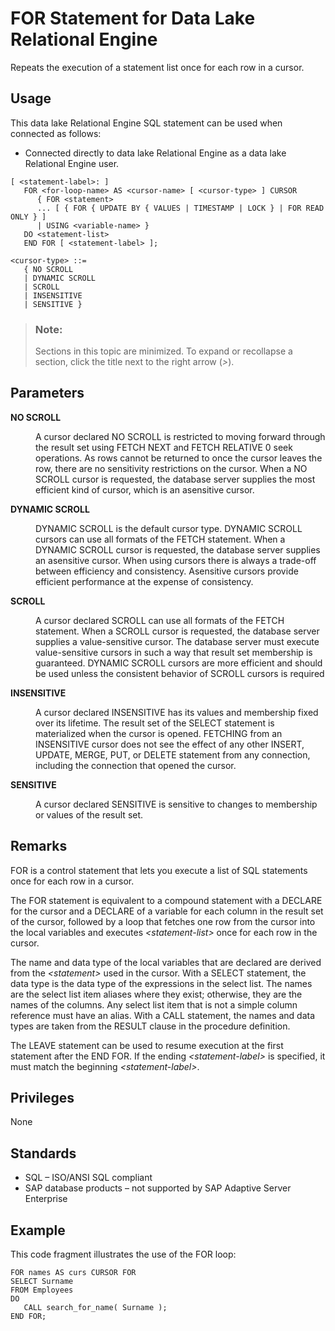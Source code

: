 <!-- loioa61e906784f210158fadf7350f8470f5 -->

# FOR Statement for Data Lake Relational Engine

Repeats the execution of a statement list once for each row in a cursor.



<a name="loioa61e906784f210158fadf7350f8470f5__section_ovp_dvr_znb"/>

## Usage

This data lake Relational Engine SQL statement can be used when connected as follows:

-   Connected directly to data lake Relational Engine as a data lake Relational Engine user.



```
[ <statement-label>: ]
   FOR <for-loop-name> AS <cursor-name> [ <cursor-type> ] CURSOR
      { FOR <statement>
      ... [ { FOR { UPDATE BY { VALUES | TIMESTAMP | LOCK } | FOR READ ONLY } ]
      | USING <variable-name> }
   DO <statement-list>
   END FOR [ <statement-label> ];
```

```
<cursor-type> ::=
   { NO SCROLL  
   | DYNAMIC SCROLL  
   | SCROLL  
   | INSENSITIVE  
   | SENSITIVE }
```



> ### Note:  
> Sections in this topic are minimized. To expand or recollapse a section, click the title next to the right arrow \(*\>*\).



<a name="loioa61e906784f210158fadf7350f8470f5__IQ_Parameters"/>

## Parameters


<dl>
<dt><b>

NO SCROLL

</b></dt>
<dd>

A cursor declared NO SCROLL is restricted to moving forward through the result set using FETCH NEXT and FETCH RELATIVE 0 seek operations. As rows cannot be returned to once the cursor leaves the row, there are no sensitivity restrictions on the cursor. When a NO SCROLL cursor is requested, the database server supplies the most efficient kind of cursor, which is an asensitive cursor.



</dd><dt><b>

DYNAMIC SCROLL

</b></dt>
<dd>

DYNAMIC SCROLL is the default cursor type. DYNAMIC SCROLL cursors can use all formats of the FETCH statement. When a DYNAMIC SCROLL cursor is requested, the database server supplies an asensitive cursor. When using cursors there is always a trade-off between efficiency and consistency. Asensitive cursors provide efficient performance at the expense of consistency.



</dd><dt><b>

SCROLL

</b></dt>
<dd>

A cursor declared SCROLL can use all formats of the FETCH statement. When a SCROLL cursor is requested, the database server supplies a value-sensitive cursor. The database server must execute value-sensitive cursors in such a way that result set membership is guaranteed. DYNAMIC SCROLL cursors are more efficient and should be used unless the consistent behavior of SCROLL cursors is required



</dd><dt><b>

INSENSITIVE

</b></dt>
<dd>

A cursor declared INSENSITIVE has its values and membership fixed over its lifetime. The result set of the SELECT statement is materialized when the cursor is opened. FETCHING from an INSENSITIVE cursor does not see the effect of any other INSERT, UPDATE, MERGE, PUT, or DELETE statement from any connection, including the connection that opened the cursor.



</dd><dt><b>

SENSITIVE

</b></dt>
<dd>

A cursor declared SENSITIVE is sensitive to changes to membership or values of the result set.



</dd>
</dl>



<a name="loioa61e906784f210158fadf7350f8470f5__IQ_Usage"/>

## Remarks

FOR is a control statement that lets you execute a list of SQL statements once for each row in a cursor.

The FOR statement is equivalent to a compound statement with a DECLARE for the cursor and a DECLARE of a variable for each column in the result set of the cursor, followed by a loop that fetches one row from the cursor into the local variables and executes *<statement-list\>* once for each row in the cursor.

The name and data type of the local variables that are declared are derived from the *<statement\>* used in the cursor. With a SELECT statement, the data type is the data type of the expressions in the select list. The names are the select list item aliases where they exist; otherwise, they are the names of the columns. Any select list item that is not a simple column reference must have an alias. With a CALL statement, the names and data types are taken from the RESULT clause in the procedure definition.

The LEAVE statement can be used to resume execution at the first statement after the END FOR. If the ending *<statement-label\>* is specified, it must match the beginning *<statement-label\>*.



<a name="loioa61e906784f210158fadf7350f8470f5__IQ_Permissions"/>

## Privileges

None



<a name="loioa61e906784f210158fadf7350f8470f5__IQ_Standards"/>

## Standards

-   SQL – ISO/ANSI SQL compliant
-   SAP database products – not supported by SAP Adaptive Server Enterprise



<a name="loioa61e906784f210158fadf7350f8470f5__IQ_Examples"/>

## Example

This code fragment illustrates the use of the FOR loop:

```
FOR names AS curs CURSOR FOR
SELECT Surname
FROM Employees
DO
   CALL search_for_name( Surname );
END FOR;
```

